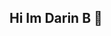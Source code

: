 ## Hi Im Darin B 👋

<!--
**darin-codes/darin-codes** is a ✨ _special_ ✨ repository because its `README.md` (this file) appears on your GitHub profile.

Here are some ideas to get you started:

- 🔭 I’m currently working on my programming journey throughout CSC 134 and beyond.
- 🌱 I’m currently learning - 🤖 AI collaboration and prompt engineering
- 🐙 GitHub workflows and version control
- 💡 Building my first AI assistants
- 👯 I’m looking to collaborate on ...
- 🤔 I’m looking for help with ...
- 💬 Ask me about ...
- 📫 How to reach me: 📫 Right here on GitHub
- 😄 Pronouns: ...
- ⚡ Fun fact: i enjoy crafting weapons and depending world from the AI bots
-->
